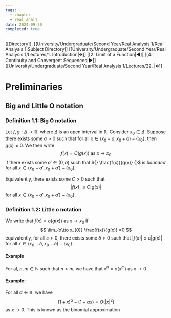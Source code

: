 ```yaml
---
tags:
  - chapter
  - real_anal1
date: 2024-09-30
completed: true
---
```

[[Directory]], [[University/Undergraduate/Second Year/Real Analysis 1/Real Analysis 1|Subject Directory]]
[[University/Undergraduate/Second Year/Real Analysis 1/Lectures/1. Introduction|🞀🞀]] [[2. Limit of a Function|◀]] [[4. Continuity and Convergent Sequences|▶]] [[University/Undergraduate/Second Year/Real Analysis 1/Lectures/22. |🞂🞂]]
# Preliminaries
## Big and Little O notation
### Definition 1.1: Big O notation
Let ${} f,\, g :\Delta\to{}\mathbb{R} {}$, where $\Delta {}$ is an open interval in $\mathbb{R}$. Consider ${} x_{0} \in \Delta {}$. Suppose there exists some $a>0 {}$ such that for all ${} x \in (x_{0}-a,\, x_{0}+a) -\{ x_{0} \} {}$, then ${} g(x)\neq 0$. We then write 
$$
f(x)=O(g(x)) \text{ as } x\to{}x_{0}
$$
if there exists some ${} a' \in (0,\, a) {}$ such that ${} \frac{f(x)}{g(x)} {}$ is *bounded* for all ${} x \in (x_{0}-a',\, x_{0}+a')-\{ x_{0} \} {}$. 

Equivalently, there exists some $C>0 {}$ such that
$$
|f(x)|\leq C|g(x)|
$$
for all ${} x \in (x_{0}-a',\, x_{0}+a')-\{ x_{0} \} {}$.
### Definition 1.2: Little o notation
We write that ${} f(x)=o(g(x)) {}$ as ${} x\to{}x_{0} {}$ if
$$
\lim_{x\tto x_{0}} \frac{f(x)}{g(x)} =0
$$
equivalently, for all ${} \varepsilon>0 {}$, there exists some $\delta>0 {}$ such that ${} |f(x)|\leq \varepsilon |g(x)| {}$ for all ${} x \in (x_{0}-\delta,\, x_{0}-{\delta})-\{ x_{0} \} {}$.
#### Example
For al, ${} n,\, m \in \mathbb{N} {}$ such that $n>m {}$, we have that ${} x^{n}=o(x^{m}) {}$ as ${} x\to{}0 {}$
#### Example:
For all ${} \alpha \in \mathbb{R} {}$, we have 
$$
(1+x)^{\alpha}-(1+\alpha x)=O(|x|^{2})
$$
as ${} x\to{}0 {}$.
This is known as the binomial approximation